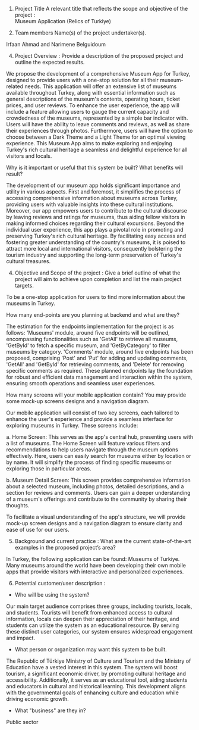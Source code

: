 1. Project Title A relevant title that reflects the scope and objective of the project :  
Museum Application (Relics of Turkiye)

2. Team members Name(s) of the project undertaker(s).  

Irfaan Ahmad and 
Narimene Belguidoum
 
4. Project Overview : 
Provide a description of the proposed project and outline the expected results. 

We propose the development of a comprehensive Museum App for Turkey, designed to provide users with a one-stop solution for all their museum-related needs. This application will offer an extensive list of museums available throughout Turkey, along with essential information such as general descriptions of the museum's contents, operating hours, ticket prices, and user reviews. To enhance the user experience, the app will include a feature allowing users to gauge the current capacity and crowdedness of the museums, represented by a simple bar indicator with. Users will have the ability to leave comments and reviews, as well as share their experiences through photos. Furthermore, users will have the option to choose between a Dark Theme and a Light Theme for an optimal viewing experience. This Museum App aims to make exploring and enjoying Turkey's rich cultural heritage a seamless and delightful experience for all visitors and locals.

Why is it important or useful that this system be built? What benefits will result? 

The development of our museum app holds significant importance and utility in various aspects. First and foremost, it simplifies the process of accessing comprehensive information about museums across Turkey, providing users with valuable insights into these cultural institutions. Moreover, our app empowers users to contribute to the cultural discourse by leaving reviews and ratings for museums, thus aiding fellow visitors in making informed choices regarding their cultural excursions. Beyond the individual user experience, this app plays a pivotal role in promoting and preserving Turkey's rich cultural heritage. By facilitating easy access and fostering greater understanding of the country's museums, it is poised to attract more local and international visitors, consequently bolstering the tourism industry and supporting the long-term preservation of Turkey's cultural treasures.

4. Objective and Scope of the project : 
Give a brief outline of what the project will aim to achieve upon completion and list the main project targets. 

To be a one-stop application for users to find more information about the museums in Turkey.

How many end-points are you planning at backend and what are they? 

The estimation for the endpoints implementation for the project is as follows: 
'Museums' module, around five endpoints will be outlined, encompassing functionalities such as 'GetAll' to retrieve all museums, 'GetById' to fetch a specific museum, and 'GetByCategory' to filter museums by category. 
'Comments' module, around five endpoints has been proposed, comprising 'Post' and 'Put' for adding and updating comments, 'GetAll' and 'GetById' for retrieving comments, and 'Delete' for removing specific comments as required. 
These planned endpoints lay the foundation for robust and efficient data management and interaction within the system, ensuring smooth operations and seamless user experiences.

How many screens will your mobile application contain? You may provide some mock-up screens designs and a navigation diagram. 

Our mobile application will consist of two key screens, each tailored to enhance the user's experience and provide a seamless interface for exploring museums in Turkey. These screens include:

a. Home Screen: This serves as the app's central hub, presenting users with a list of museums. The Home Screen will feature various filters and recommendations to help users navigate through the museum options effectively. Here, users can easily search for museums either by location or by name. It will simplify the process of finding specific museums or exploring those in particular areas.

b. Museum Detail Screen: This screen provides comprehensive information about a selected museum, including photos, detailed descriptions, and a section for reviews and comments. Users can gain a deeper understanding of a museum's offerings and contribute to the community by sharing their thoughts.

To facilitate a visual understanding of the app's structure, we will provide mock-up screen designs and a navigation diagram to ensure clarity and ease of use for our users.


 
5. Background and current practice : 
What are the current state-of-the-art examples in the proposed project’s area? 

In Turkey, the following application can be found: Museums of Turkiye. Many museums around the world have been developing their own mobile apps that provide visitors with interactive and personalized experiences.

6. Potential customer/user description : 
- Who will be using the system? 

Our main target audience comprises three groups, including tourists, locals, and students. Tourists will benefit from enhanced access to cultural information, locals can deepen their appreciation of their heritage, and students can utilize the system as an educational resource. By serving these distinct user categories, our system ensures widespread engagement and impact.

- What person or organization may want this system to be built. 

The Republic of Türkiye Ministry of Culture and Tourism and the Ministry of Education have a vested interest in this system. The system will boost tourism, a significant economic driver, by promoting cultural heritage and accessibility. Additionally, it serves as an educational tool, aiding students and educators in cultural and historical learning. This development aligns with the governmental goals of enhancing culture and education while driving economic growth.

- What "business" are they in? 

Public sector
 
